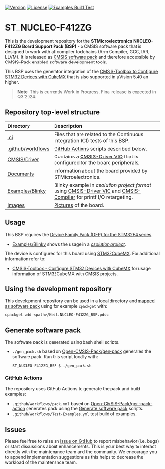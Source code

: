 [![Version](https://img.shields.io/github/v/release/Open-CMSIS-Pack/ST_NUCLEO-F412ZG_BSP)](https://github.com/Open-CMSIS-Pack/ST_NUCLEO-F412ZG_BSP/releases/latest)
[![License](https://img.shields.io/github/license/Open-CMSIS-Pack/ST_NUCLEO-F412ZG_BSP?label)](https://github.com/Open-CMSIS-Pack/ST_NUCLEO-F412ZG_BSP/blob/main/LICENSE)
[![Examples Build Test](https://img.shields.io/github/actions/workflow/status/Open-CMSIS-Pack/ST_NUCLEO-F412ZG_BSP/Test-Examples.yml?logo=arm&logoColor=0091bd&label=Examples%20Build%20Test)](./.ci)

# ST_NUCLEO-F412ZG

This is the development repository for the **STMicroelectronics NUCLEO-F412ZG Board Support Pack (BSP)** - a CMSIS software pack that is designed to work with all compiler toolchains (Arm Compiler, GCC, IAR, LLVM). It is released as [CMSIS software pack](https://www.keil.arm.com/packs/nucleo-f412zg_bsp-keil) and therefore accessible by CMSIS-Pack enabled software development tools.

This BSP uses the generator integration of the [CMSIS-Toolbox to Configure STM32 Devices with CubeMX](https://github.com/Open-CMSIS-Pack/cmsis-toolbox/blob/main/docs/CubeMX.md) that is also supported in µVision 5.40 an higher.

> **Note:** This is currently Work in Progress. Final release is expected in Q3'2024.

## Repository top-level structure

Directory                   | Description
:---------------------------|:--------------
[.ci](./.ci)                | Files that are related to the Continuous Integration (CI) tests of this BSP.
[.github/workflows](https://github.com/Open-CMSIS-Pack/ST_NUCLEO-F412ZG_BSP/tree/main/.github/workflows) | [GitHub Actions](#github-actions) scripts described below.
[CMSIS/Driver](https://github.com/Open-CMSIS-Pack/ST_NUCLEO-F412ZG_BSP/tree/main/CMSIS/Driver)           | Contains a [CMSIS-Driver VIO](https://arm-software.github.io/CMSIS_6/latest/Driver/group__vio__interface__gr.html) that is configured for the board peripherals.
[Documents](https://github.com/Open-CMSIS-Pack/ST_NUCLEO-F412ZG_BSP/tree/main/Documents)                 | Information about the board provided by STMicroelectronics.
[Examples/Blinky](https://github.com/Open-CMSIS-Pack/ST_NUCLEO-F412ZG_BSP/tree/main/Examples/Blinky)     | Blinky example in *csolution project format* using [CMSIS-Driver VIO](https://arm-software.github.io/CMSIS_6/latest/Driver/group__vio__interface__gr.html) and [CMSIS-Compiler](https://arm-software.github.io/CMSIS-Compiler/main/index.html) for printf I/O retargeting.
[Images](https://github.com/Open-CMSIS-Pack/ST_NUCLEO-F412ZG_BSP/tree/main/Images)                       | [Pictures](https://github.com/Open-CMSIS-Pack/ST_NUCLEO-F412ZG_BSP/blob/main/Images/nucleo-f412zg_large.png) of the board.

## Usage

This BSP requires the [Device Family Pack (DFP) for the STM32F4 series](https://github.com/Open-CMSIS-Pack/STM32F4xx_DFP).

- [Examples/Blinky](https://github.com/Open-CMSIS-Pack/ST_NUCLEO-F412ZG_BSP/tree/main/Examples/Blinky) shows the usage in a [*csolution project*](https://github.com/Open-CMSIS-Pack/ST_NUCLEO-F412ZG_BSP/blob/main/Examples/Blinky/Blinky.csolution.yml).

The device is configured for this board using [STM32CubeMX](https://www.st.com/en/development-tools/stm32cubemx.html). For additional information refer to:

- [CMSIS-Toolbox - Configure STM32 Devices with CubeMX](https://github.com/Open-CMSIS-Pack/cmsis-toolbox/blob/main/docs/CubeMX.md) for usage information of STM32CubeMX with CMSIS projects.

## Using the development repository

This development repository can be used in a local directory and [mapped as software pack](https://github.com/Open-CMSIS-Pack/cmsis-toolbox/blob/main/docs/build-tools.md#install-a-repository) using for example `cpackget` with:

    cpackget add <path>/Keil.NUCLEO-F412ZG_BSP.pdsc

## Generate software pack

The software pack is generated using bash shell scripts.

- `./gen_pack.sh` based on [Open-CMSIS-Pack/gen-pack](https://github.com/Open-CMSIS-Pack/gen-pack) generates the software pack.
Run this script locally with:

      ST_NUCLEO-F412ZG_BSP $ ./gen_pack.sh

### GitHub Actions

The repository uses GitHub Actions to generate the pack and build examples:

- `.github/workflows/pack.yml` based on [Open-CMSIS-Pack/gen-pack-action](https://github.com/Open-CMSIS-Pack/gen-pack-action) generates pack using the [Generate software pack](#generate-software-pack) scripts.
- `.github/workflows/Test-Examples.yml` test build of examples.

## Issues

Please feel free to raise an [issue on GitHub](https://github.com/Open-CMSIS-Pack/ST_NUCLEO-F412ZG_BSP/issues)
to report misbehavior (i.e. bugs) or start discussions about enhancements. This
is your best way to interact directly with the maintenance team and the community.
We encourage you to append implementation suggestions as this helps to decrease the
workload of the maintenance team.
